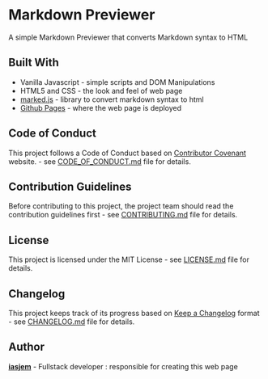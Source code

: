 # Markdown Previewer

A simple Markdown Previewer that converts Markdown syntax to HTML

## Built With

* Vanilla Javascript - simple scripts and DOM Manipulations
* HTML5 and CSS - the look and feel of web page
* [marked.js](https://github.com/markedjs/marked) - library to convert markdown syntax to html
* [Github Pages](https://pages.github.com/) - where the web page is deployed

## Code of Conduct

This project follows a Code of Conduct based on [Contributor Covenant](https://www.contributor-covenant.org) website. - see [CODE_OF_CONDUCT.md](https://github.com/iasdevs/markdown-previewer.github.io/blob/master/CODE_OF_CONDUCT.md) file for details.

## Contribution Guidelines

Before contributing to this project, the project team should read the contribution guidelines first - see [CONTRIBUTING.md](https://github.com/iasdevs/markdown-previewer.github.io/blob/master/CONTRIBUTING.md) file for details.

## License

This project is licensed under the MIT License - see [LICENSE.md](https://github.com/iasdevs/markdown-previewer.github.io/blob/master/LICENSE.md) file for details.

## Changelog

This project keeps track of its progress based on [Keep a Changelog](https://keepachangelog.com/en/1.0.0/) format - see [CHANGELOG.md](https://github.com/iasdevs/markdown-previewer.github.io/blob/master/CHANGELOG.md) file for details.

## Author
[__iasjem__](https://github.com/iasjem) - Fullstack developer : responsible for creating this web page